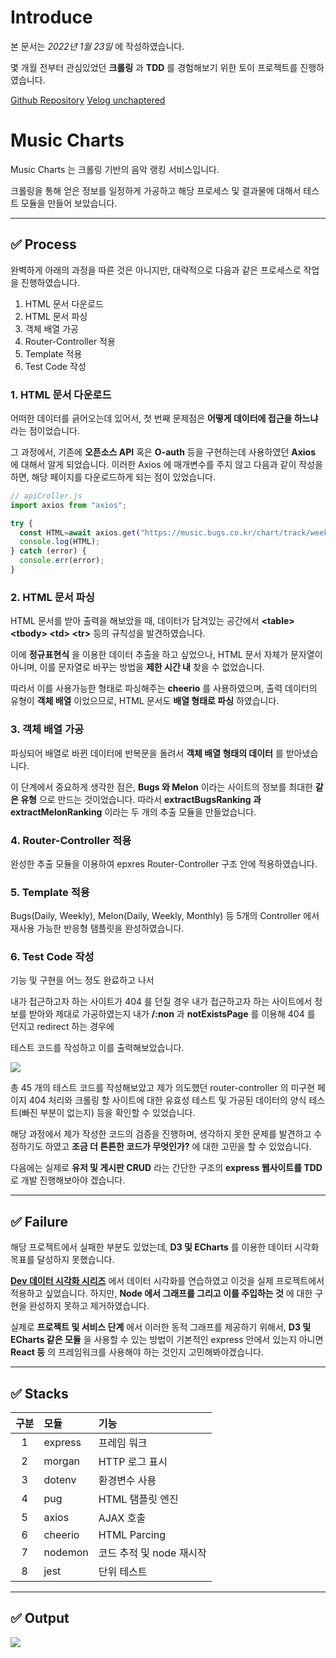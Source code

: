 # Introduce

본 문서는 _2022년 1월 23일_ 에 작성하였습니다.

몇 개월 전부터 관심있었던 **크롤링** 과 **TDD** 를 경험해보기 위한 토이 프로젝트를 진행하였습니다.

[Github Repository](https://github.com/unchaptered/22-01-express-server)
[Velog unchaptered](https://velog.io/@unchapterd/TOY-%EC%9D%8C%EC%95%85-%EB%9E%AD%ED%82%B9-%ED%81%AC%EB%A1%A4%EB%A7%81)

# Music Charts

Music Charts 는 크롤링 기반의 음악 랭킹 서비스입니다.

크롤링을 통해 얻은 정보를 일정하게 가공하고
해당 프로세스 및 결과물에 대해서 테스트 모듈을 만들어 보았습니다.

<hr>

## ✅ Process

완벽하게 아래의 과정을 따른 것은 아니지만,
대략적으로 다음과 같은 프로세스로 작업을 진행하였습니다.

1. HTML 문서 다운로드
2. HTML 문서 파싱
3. 객체 배열 가공
4. Router-Controller 적용
5. Template 적용
6. Test Code 작성

### 1. HTML 문서 다운로드

어떠한 데이터를 긁어오는데 있어서,
첫 번째 문제점은 **어떻게 데이터에 접근을 하느냐** 라는 점이었습니다.

그 과정에서,
기존에 **오픈소스 API** 혹은 **O-auth** 등을 구현하는데 사용하였던 **Axios** 에 대해서 알게 되었습니다.
이러한 Axios 에 매개변수를 주지 않고 다음과 같이 작성을 하면, 해당 페이지를 다운로드하게 되는 점이 있었습니다.

```javascript
// apiCroller.js
import axios from "axios";

try {
  const HTML=await axios.get("https://music.bugs.co.kr/chart/track/week/total");
  console.log(HTML);
} catch (error) {
  console.err(error);
}
```

### 2. HTML 문서 파싱

HTML 문서를 받아 출력을 해보았을  때,
데이터가 담겨있는 공간에서 **<table\> <tbody\> <td\> <tr\>** 등의 규칙성을 발견하였습니다.

이에 **정규표현식** 을 이용한 데이터 추출을 하고 싶었으나,
HTML 문서 자체가 문자열이 아니며, 이를 문자열로 바꾸는 방법을 **제한 시간 내** 찾을 수 없었습니다.

따라서 이를 사용가능한 형태로 파싱해주는 **cheerio** 를 사용하였으며,
출력 데이터의 유형이 **객체 배열** 이었으므로, HTML 문서도 **배열 형태로 파싱** 하였습니다.

### 3. 객체 배열 가공

파싱되어 배열로 바뀐 데이터에
반복문을 돌려서 **객체 배열 형태의 데이터** 를 받아냈습니다.

이 단계에서 중요하게 생각한 점은,
**Bugs 와 Melon** 이라는 사이트의 정보를 최대한 **같은 유형** 으로 만드는 것이었습니다.
따라서 **extractBugsRanking 과 extractMelonRanking** 이라는 두 개의 추출 모듈을 만들었습니다.


### 4. Router-Controller 적용

완성한 추출 모듈을 이용하여
epxres Router-Controller 구조 안에 적용하였습니다.

### 5. Template 적용

Bugs(Daily, Weekly), Melon(Daily, Weekly, Monthly) 등 5개의 Controller 에서 재사용 가능한 반응형 탬플릿을 완성하였습니다.

### 6. Test Code 작성

기능 및 구현을 어느 정도 완료하고 나서

내가 접근하고자 하는 사이트가 404 를 던질  경우
내가 접근하고자 하는 사이트에서 정보를 받아와 제대로 가공하였는지
내가 **/:non** 과 **notExistsPage** 를 이용해 404 를 던지고 redirect 하는 경우에

테스트 코드를 작성하고 이를 출력해보았습니다.

![](https://images.velog.io/images/unchapterd/post/e351bb5a-7795-4f48-9bb4-2884d2e97d61/image.png)

총 45 개의 테스트 코드를 작성해보았고
제가 의도했던 router-controller 의 미구현 페이지 404 처리와
크롤링 할 사이트에 대한 유효성 테스트 및 가공된 데이터의 양식 테스트(빠진 부분이 없는지) 등을 확인할 수 있었습니다.

해당 과정에서 제가 작성한 코드의 검증을 진행하며,
생각하지 못한 문제를 발견하고 수정하기도 하였고
**조금 더 튼튼한 코드가 무엇인가?** 에 대한 고민을 할 수 있었습니다.

다음에는 실제로 **유저 및 게시판 CRUD** 라는 간단한 구조의 **express 웹사이트를 TDD** 로 개발 진행해보아야 겠습니다.

<hr>

## ✅ Failure

해당 프로젝트에서 실패한 부분도 있었는데,
**D3 및 ECharts** 를 이용한 데이터 시각화 목표를 달성하지 못했습니다.

[**Dev 데이터 시각화 시리즈**](https://velog.io/@unchapterd/series/Dev-%EB%8D%B0%EC%9D%B4%ED%84%B0-%EC%8B%9C%EA%B0%81%ED%99%94) 에서 데이터 시각화를 연습하였고 이것을 실제 프로젝트에서 적용하고 싶었습니다. 하지만, **Node 에서 그래프를 그리고 이를 주입하는 것** 에 대한 구현을 완성하지 못하고 제거하였습니다.

실제로 **프로젝트 및 서비스 단계** 에서 이러한 동적 그래프를 제공하기 위해서,
**D3 및 ECharts 같은 모듈** 을 사용할 수 있는 방법이 기본적인 express 안에서 있는지
아니면 **React 등** 의 프레임워크를 사용해야 하는 것인지 고민해봐야겠습니다.

<hr>

## ✅ Stacks

| 구분 | 모듈 | 기능 |
| :--: | :--- | :--- |
| 1 | express | 프레임 워크 |
| 2 | morgan | HTTP 로그 표시 |
| 3 | dotenv | 환경변수 사용 |
| 4 | pug | HTML 탬플릿 엔진 |
| 5 | axios | AJAX 호출 |
| 6 | cheerio | HTML Parcing |
| 7 | nodemon | 코드 추적 및 node 재시작 |
| 8 | jest | 단위 테스트 |

<hr>

## ✅ Output

![](https://images.velog.io/images/unchapterd/post/22902691-b518-4c95-b7d0-1094b8c2808d/image.png)
